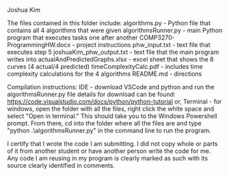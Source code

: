 Joshua Kim

The files contained in this folder include:
algorithms.py - Python file that contains all 4 algorithms that were given
algorithmsRunner.py - main Python program that executes tasks one after another
COMP3270-ProgrammingHW.docx - project instructions
phw_input.txt - text file that executes step 5
joshuaKim_phw_output.txt - text file that the main program writes into
actualAndPredictedGraphs.xlsx - excel sheet that shows the 8 curves (4 actual/4 predicted)
timeComplexityCalc.pdf - includes time complexity calculations for the 4 algorithms
README.md - directions

Compilation instructions:
IDE - download VSCode and python and run the algorithmsRunner.py file
details for download can be found: https://code.visualstudio.com/docs/python/python-tutorial
or,
Terminal - for windows, open the folder with all the files, right click 
the white space and select "Open in terminal." This should take you to the Windows Powershell prompt. 
From there, cd into the folder where all the files are and type "python .\algorithmsRunner.py" 
in the command line to run the program.

I certify that I wrote the code I am submitting. I did not copy whole or parts of 
it from another student or have another person write the code for me. Any code I am 
reusing in my program is clearly marked as such with its source clearly identified 
in comments.